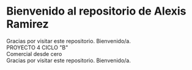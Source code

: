 
# Bienvenido al repositorio de Alexis Ramirez

Gracias por visitar este repositorio. Bienvenido/a.  
PROYECTO 4 CICLO "B"  
Comercial desde cero  
Gracias por visitar este repositorio. Bienvenido/a.

